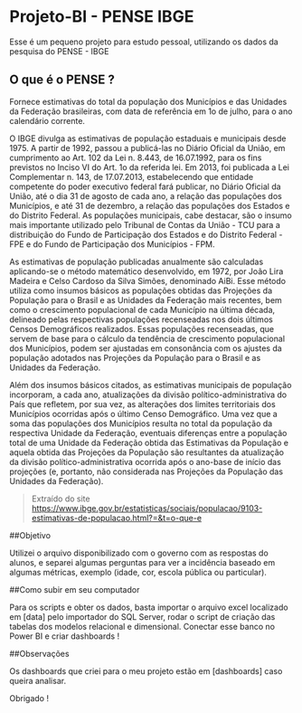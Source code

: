 # Projeto-BI - PENSE IBGE
Esse é um pequeno projeto para estudo pessoal, utilizando os dados da pesquisa do PENSE - IBGE

## O que é o PENSE ?

Fornece estimativas do total da população dos Municípios e das Unidades da Federação brasileiras, com data de referência em 1o de julho, para o ano calendário corrente.

O IBGE divulga as estimativas de população estaduais e municipais desde 1975. A partir de 1992, passou a publicá-las no Diário Oficial da União, em cumprimento ao Art. 102 da Lei n. 8.443, de 16.07.1992, para os fins previstos no Inciso VI do Art. 1o da referida lei. Em 2013, foi publicada a Lei Complementar n. 143, de 17.07.2013, estabelecendo que entidade competente do poder executivo federal fará publicar, no Diário Oficial da União, até o dia 31 de agosto de cada ano, a relação das populações dos Municípios, e até 31 de dezembro, a relação das populações dos Estados e do Distrito Federal. As populações municipais, cabe destacar, são o insumo mais importante utilizado pelo Tribunal de Contas da União - TCU para a distribuição do Fundo de Participação dos Estados e do Distrito Federal - FPE e do Fundo de Participação dos Municípios - FPM.

As estimativas de população publicadas anualmente são calculadas aplicando-se o método matemático desenvolvido, em 1972, por João Lira Madeira e Celso Cardoso da Silva Simões, denominado AiBi. Esse método utiliza como insumos básicos as populações obtidas das Projeções da População para o Brasil e as Unidades da Federação mais recentes, bem como o crescimento populacional de cada Município na última década, delineado pelas respectivas populações recenseadas nos dois últimos Censos Demográficos realizados. Essas populações recenseadas, que servem de base para o cálculo da tendência de crescimento populacional dos Municípios, podem ser ajustadas em consonância com os ajustes da população adotados nas Projeções da População para o Brasil e as Unidades da Federação.

Além dos insumos básicos citados, as estimativas municipais de população incorporam, a cada ano, atualizações da divisão político-administrativa do País que refletem, por sua vez, as alterações dos limites territoriais dos Municípios ocorridas após o último Censo Demográfico. Uma vez que a soma das populações dos Municípios resulta no total da população da respectiva Unidade da Federação, eventuais diferenças entre a população total de uma Unidade da Federação obtida das Estimativas da População e aquela obtida das Projeções da População são resultantes da atualização da divisão político-administrativa ocorrida após o ano-base de início das projeções (e, portanto, não considerada nas Projeções da População das Unidades da Federação).

 > Extraído do site https://www.ibge.gov.br/estatisticas/sociais/populacao/9103-estimativas-de-populacao.html?=&t=o-que-e
 
 ##Objetivo
 
 Utilizei o arquivo disponibilizado com o governo com as respostas do alunos, e separei algumas perguntas para ver a incidência baseado em algumas métricas, exemplo (idade, cor, escola pública ou particular).
 
 ##Como subir em seu computador
 
 Para os scripts e obter os dados, basta importar o arquivo excel localizado em [data] pelo importador do SQL Server, rodar o script de criação das tabelas dos modelos relacional e dimensional. Conectar esse banco no Power BI e criar dashboards ! 
 
 ##Observações
 
 Os dashboards que criei para o meu projeto estão em [dashboards] caso queira analisar.
 
 Obrigado !

